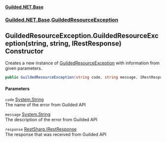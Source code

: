 
#### [Guilded.NET.Base](Guilded_NET_Base 'Guilded_NET_Base')
### [Guilded.NET.Base](Guilded_NET_Base#Guilded_NET_Base 'Guilded.NET.Base').[GuildedResourceException](GuildedResourceException 'Guilded.NET.Base.GuildedResourceException')
## GuildedResourceException.GuildedResourceException(string, string, IRestResponse) Constructor
Creates a new instance of [GuildedResourceException](GuildedResourceException 'Guilded.NET.Base.GuildedResourceException') with information from given parameters.  
```csharp
public GuildedResourceException(string code, string message, IRestResponse response);
```

#### Parameters
<a name='Guilded_NET_Base_GuildedResourceException_GuildedResourceException(string_string_IRestResponse)_code'></a>
`code` [System.String](https://docs.microsoft.com/en-us/dotnet/api/System.String 'System.String')  
The name of the error from Guilded API
  
<a name='Guilded_NET_Base_GuildedResourceException_GuildedResourceException(string_string_IRestResponse)_message'></a>
`message` [System.String](https://docs.microsoft.com/en-us/dotnet/api/System.String 'System.String')  
The description of the error from Guilded API
  
<a name='Guilded_NET_Base_GuildedResourceException_GuildedResourceException(string_string_IRestResponse)_response'></a>
`response` [RestSharp.IRestResponse](https://docs.microsoft.com/en-us/dotnet/api/RestSharp.IRestResponse 'RestSharp.IRestResponse')  
The response that was received from Guilded API
  
